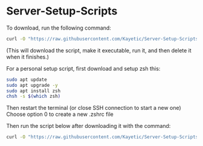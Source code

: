 # Server-Setup-Scripts

To download, run the following command:

```bash
curl -O "https://raw.githubusercontent.com/Kayetic/Server-Setup-Scripts/main/general.sh" && chmod +x general.sh && sudo bash general.sh && rm general.sh
```

(This will download the script, make it executable, run it, and then delete it when it finishes.)

For a personal setup script, first download and setup zsh this:

```bash
sudo apt update
sudo apt upgrade -y
sudo apt install zsh
chsh -s $(which zsh)
```

Then restart the terminal (or close SSH connection to start a new one)
Choose option 0 to create a new .zshrc file

Then run the script below after downloading it with the command:

```bash
curl -O "https://raw.githubusercontent.com/Kayetic/Server-Setup-Scripts/main/setup.sh
```